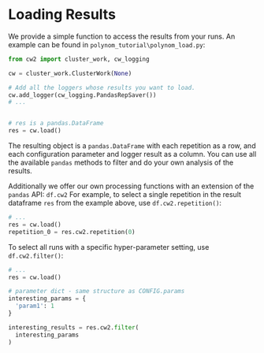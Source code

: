 # Loading Results
We provide a simple function to access the results from your runs. An example can be found in `polynom_tutorial\polynom_load.py`:

```Python
from cw2 import cluster_work, cw_logging

cw = cluster_work.ClusterWork(None)

# Add all the loggers whose results you want to load.
cw.add_logger(cw_logging.PandasRepSaver())
# ...


# res is a pandas.DataFrame
res = cw.load()
```

The resulting object is a `pandas.DataFrame` with each repetition as a row, and each configuration parameter and logger result as a column.
You can use all the available `pandas` methods to filter and do your own analysis of the results.

Additionally we offer our own processing functions with an extension of the `pandas` API: `df.cw2`
For example, to select a single repetition in the result dataframe `res` from the example above, use `df.cw2.repetition()`:

```Python
# ...
res = cw.load()
repetition_0 = res.cw2.repetition(0)
```

To select all runs with a specific hyper-parameter setting, use `df.cw2.filter()`:
```Python
# ...
res = cw.load()

# parameter dict - same structure as CONFIG.params
interesting_params = {
  'param1': 1
}

interesting_results = res.cw2.filter(
  interesting_params
)
```